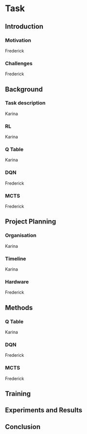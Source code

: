 # Task

## Introduction

### Motivation

Frederick

### Challenges

Frederick

## Background

### Task description

Karina

### RL

Karina

### Q Table

Karina

### DQN

Frederick

### MCTS

Frederick

## Project Planning

### Organisation

Karina

### Timeline

Karina

### Hardware

Frederick

## Methods

### Q Table

Karina

### DQN

Frederick

### MCTS

Frederick

<!-- Everything for now -->

## Training

## Experiments and Results

## Conclusion